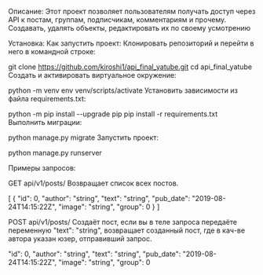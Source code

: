 Описание: 
Этот проект позволяет пользователям получать доступ через API к постам, группам, подписчикам, комментариям и прочему.
Создавать, удалять объекты, редактировать их по своему усмотрению


Установка:
Как запустить проект:
Клонировать репозиторий и перейти в него в командной строке:

git clone https://github.com/kiroshi1/api_final_yatube.git
cd api_final_yatube
Cоздать и активировать виртуальное окружение:

python -m venv env
venv/scripts/activate
Установить зависимости из файла requirements.txt:

python -m pip install --upgrade pip
pip install -r requirements.txt
Выполнить миграции:

python manage.py migrate
Запустить проект:

python manage.py runserver


Примеры запросов: 

GET api/v1/posts/
Возвращает список всех постов.

[
  {
    "id": 0,
    "author": "string",
    "text": "string",
    "pub_date": "2019-08-24T14:15:22Z",
    "image": "string",
    "group": 0
  }
]

POST api/v1/posts/
Создаёт пост, если вы в теле запроса передаёте переменную "text": "string",
возвращает созданный пост, где в кач-ве автора указан юзер, отправивший запрос.

"id": 0,
"author": "string",
"text": "string",
"pub_date": "2019-08-24T14:15:22Z",
"image": "string",
"group": 0

